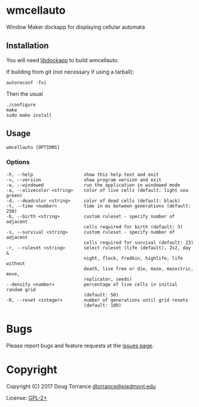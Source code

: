 # wmcellauto

Window Maker dockapp for displaying cellular automata

## Installation

You will need [libdockapp](http://dockapps.net/libdockapp) to build wmcellauto.

If building from git (not necessary if using a tarball):

	autoreconf -fvi

Then the usual

    ./configure
    make
    sudo make install

## Usage

    wmcellauto [OPTIONS]

### Options
    -h, --help                   show this help text and exit
    -v, --version                show program version and exit
    -w, --windowed               run the application in windowed mode
    -a, --alivecolor <string>    color of live cells (default: light sea green)
    -d, --deadcolor <string>     color of dead cells (default: black)
    -t, --time <number>          time in ms between generations (default: 250)
    -b, --birth <string>         custom ruleset - specify number of adjacent
                                 cells required for birth (default: 3)
    -s, --survival <string>      custom ruleset - specify number of adjacent
                                 cells required for survival (default: 23)
    -r, --ruleset <string>       select ruleset (life (default), 2x2, day &
                                 night, flock, fredkin, highlife, life without
								 death, live free or die, maze, mazectric, move,
                                 replicator, seeds)
    --density <number>           percentage of live cells in initial random grid
                                 (default: 50)
    -R, --reset <integer>        number of generations until grid resets
                                 (default: 100)


# Bugs

Please report bugs and feature requests at the
[issues page](https://github.com/d-torrance/wmcellauto/issues).

# Copyright

Copyright (C) 2017 Doug Torrance <dtorrance@piedmont.edu>

License: [GPL-2+](https://www.gnu.org/licenses/gpl-2.0.html)

